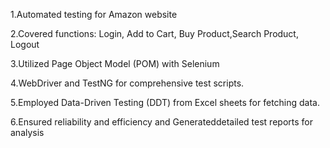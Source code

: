 1.Automated testing for Amazon website

2.Covered functions: Login, Add to Cart, Buy Product,Search Product, Logout

3.Utilized Page Object Model (POM) with Selenium

4.WebDriver and TestNG for comprehensive test scripts.

5.Employed Data-Driven Testing (DDT) from Excel sheets for fetching data.

6.Ensured reliability and efficiency and Generateddetailed test reports for analysis
